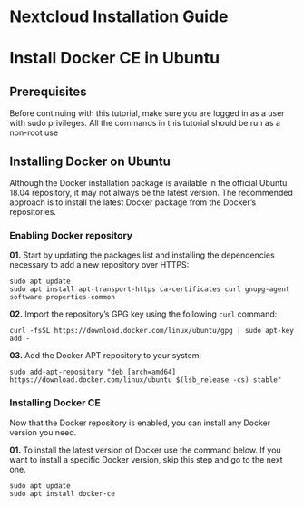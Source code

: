 # Nextcloud Installation Guide

# Install Docker CE in Ubuntu

## Prerequisites

Before continuing with this tutorial, make sure you are logged in as a user with sudo privileges. All the commands in this tutorial should be run as a non-root use

## Installing Docker on Ubuntu

Although the Docker installation package is available in the official Ubuntu 18.04 repository, it may not always be the latest version. The recommended approach is to install the latest Docker package from the Docker’s repositories.

### Enabling Docker repository

**01.** Start by updating the packages list and installing the dependencies necessary to add a new repository over HTTPS:

```
sudo apt update
sudo apt install apt-transport-https ca-certificates curl gnupg-agent software-properties-common
```
**02.** Import the repository’s GPG key using the following `curl` command:

```
curl -fsSL https://download.docker.com/linux/ubuntu/gpg | sudo apt-key add -
```
**03.** Add the Docker APT repository to your system:

``` 
sudo add-apt-repository "deb [arch=amd64] https://download.docker.com/linux/ubuntu $(lsb_release -cs) stable"
```
### Installing Docker CE

Now that the Docker repository is enabled, you can install any Docker version you need.

**01.** To install the latest version of Docker use the command below. If you want to install a specific Docker version, skip this step and go to the next one.

```
sudo apt update
sudo apt install docker-ce
```






